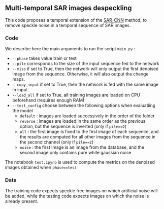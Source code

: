 ## Multi-temporal SAR images despeckling

This code proposes a temporal extension of the [SAR-CNN](https://arxiv.org/abs/2006.15559) method, to remove speckle noise in a temporal sequence of SAR images.

### Code

We describe here the main arguments to run the script `main.py` :
 - `--phase` takes value train or test
 - `--pile` corresponds to the size of the input sequence fed to the network
 - `--miso` if set to True, then the network will only output the first denoised image from the sequence. Otherwise, it will also output the change maps.
 - `--copy_input` if set to True, then the network is fed with the same image in input
 - `--load_all` if set to True, all training images are loaded on CPU beforehand (requires enough RAM)
 - `--test_config` choose between the following options when evaluatiing the model
    - `default` : images are loaded successively in the order of the folder
    - `reverse` : images are loaded in the same order as the previous option, but the sequence is inverted (only if `pile==2`)
    - `all` : the first image is fixed to the first image of each sequence, and the results are computed for all other images from the sequence in the second channel (only if `pile==2`)
    - `noise` : the first image is an image from the database, and the second image only contains pure white gaussian noise

The notebook `test.ipynb` is used to compute the metrics on the denoised images obtained when `phase==test`

### Data
The training code expects speckle free images on which artificial noise will be added, while the testing code expects images on which the noise is already present.